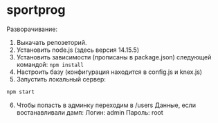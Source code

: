 # sportprog

Разворачивание:
1) Выкачать репозеторий.
2) Установить node.js (здесь версия 14.15.5)
3) Установить зависимости (прописаны в package.json) следующей командой: `npm install`
4) Настроить базу (конфигурация находится в config.js и knex.js)
5) Запустить локальный сервер:
```bash
npm start
```
6) Чтобы попасть в админку переходим в /users
  Данные, если востанавливали дамп:
    Логин: admin
    Пароль: root
